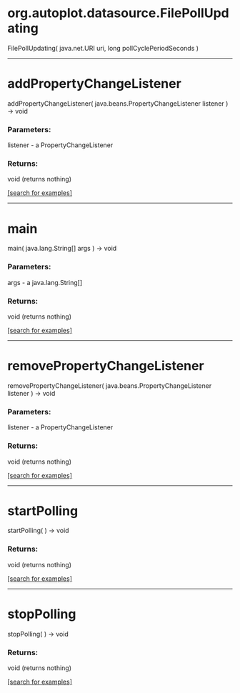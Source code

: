 # org.autoplot.datasource.FilePollUpdating
FilePollUpdating( java.net.URI uri, long pollCyclePeriodSeconds )


***
<a name="addPropertyChangeListener"></a>
# addPropertyChangeListener
addPropertyChangeListener( java.beans.PropertyChangeListener listener ) &rarr; void



### Parameters:
listener - a PropertyChangeListener

### Returns:
void (returns nothing)


<a href="https://github.com/autoplot/dev/search?q=addPropertyChangeListener&unscoped_q=addPropertyChangeListener">[search for examples]</a>

***
<a name="main"></a>
# main
main( java.lang.String[] args ) &rarr; void



### Parameters:
args - a java.lang.String[]

### Returns:
void (returns nothing)


<a href="https://github.com/autoplot/dev/search?q=main&unscoped_q=main">[search for examples]</a>

***
<a name="removePropertyChangeListener"></a>
# removePropertyChangeListener
removePropertyChangeListener( java.beans.PropertyChangeListener listener ) &rarr; void



### Parameters:
listener - a PropertyChangeListener

### Returns:
void (returns nothing)


<a href="https://github.com/autoplot/dev/search?q=removePropertyChangeListener&unscoped_q=removePropertyChangeListener">[search for examples]</a>

***
<a name="startPolling"></a>
# startPolling
startPolling(  ) &rarr; void



### Returns:
void (returns nothing)


<a href="https://github.com/autoplot/dev/search?q=startPolling&unscoped_q=startPolling">[search for examples]</a>

***
<a name="stopPolling"></a>
# stopPolling
stopPolling(  ) &rarr; void



### Returns:
void (returns nothing)


<a href="https://github.com/autoplot/dev/search?q=stopPolling&unscoped_q=stopPolling">[search for examples]</a>

